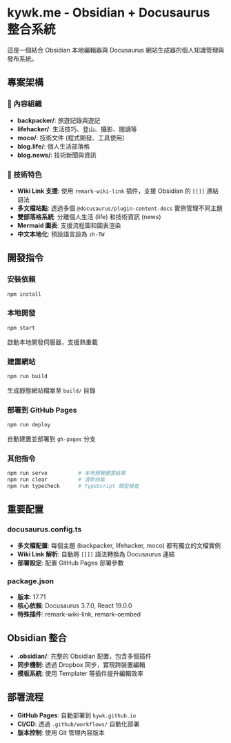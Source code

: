 # kywk.me - Obsidian + Docusaurus 整合系統

這是一個結合 Obsidian 本地編輯器與 Docusaurus 網站生成器的個人知識管理與發布系統。

## 專案架構

### 📁 內容組織
- **backpacker/**: 旅遊記錄與遊記
- **lifehacker/**: 生活技巧、登山、攝影、閱讀等
- **moco/**: 技術文件 (程式開發、工具使用)
- **blog.life/**: 個人生活部落格
- **blog.news/**: 技術新聞與資訊

### 🔧 技術特色
- **Wiki Link 支援**: 使用 `remark-wiki-link` 插件，支援 Obsidian 的 `[[]]` 連結語法
- **多文檔站點**: 透過多個 `@docusaurus/plugin-content-docs` 實例管理不同主題
- **雙部落格系統**: 分離個人生活 (life) 和技術資訊 (news)
- **Mermaid 圖表**: 支援流程圖和圖表渲染
- **中文本地化**: 預設語言設為 `zh-TW`

## 開發指令

### 安裝依賴
```bash
npm install
```

### 本地開發
```bash
npm start
```
啟動本地開發伺服器，支援熱重載

### 建置網站
```bash
npm run build
```
生成靜態網站檔案至 `build/` 目錄

### 部署到 GitHub Pages
```bash
npm run deploy
```
自動建置並部署到 `gh-pages` 分支

### 其他指令
```bash
npm run serve          # 本地預覽建置結果
npm run clear          # 清除快取
npm run typecheck      # TypeScript 類型檢查
```

## 重要配置

### docusaurus.config.ts
- **多文檔配置**: 每個主題 (backpacker, lifehacker, moco) 都有獨立的文檔實例
- **Wiki Link 解析**: 自動將 `[[]]` 語法轉換為 Docusaurus 連結
- **部署設定**: 配置 GitHub Pages 部署參數

### package.json
- **版本**: 17.71
- **核心依賴**: Docusaurus 3.7.0, React 19.0.0
- **特殊插件**: remark-wiki-link, remark-oembed

## Obsidian 整合
- **.obsidian/**: 完整的 Obsidian 配置，包含多個插件
- **同步機制**: 透過 Dropbox 同步，實現跨裝置編輯
- **模板系統**: 使用 Templater 等插件提升編輯效率

## 部署流程
- **GitHub Pages**: 自動部署到 `kywk.github.io`
- **CI/CD**: 透過 `.github/workflows/` 自動化部署
- **版本控制**: 使用 Git 管理內容版本
